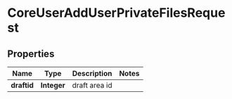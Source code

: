 

# CoreUserAddUserPrivateFilesRequest


## Properties

| Name | Type | Description | Notes |
|------------ | ------------- | ------------- | -------------|
|**draftid** | **Integer** | draft area id |  |



